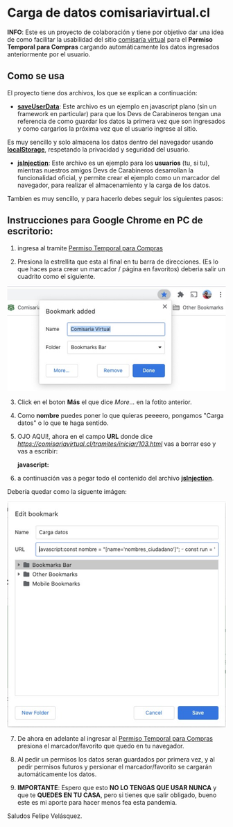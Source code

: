 # Carga de datos comisariavirtual.cl

**INFO**: Este es un proyecto de colaboración y tiene por objetivo dar una idea de como facilitar la usabilidad del sitio [comisaría virtual](https://comisariavirtual.cl/tramites/iniciar/103.html) para el 
**Permiso Temporal para Compras** cargando automáticamente los datos ingresados anteriormente por el usuario.

## Como se usa
El proyecto tiene dos archivos, los que se explican a continuación:

* **[saveUserData](./saveUserData.js)**: Este archivo es un ejemplo en javascript plano (sin un framework en particular) para que los Devs de Carabineros tengan una referencia de como guardar los datos la primera vez que son ingresados y como cargarlos la próxima vez que el usuario ingrese al sitio.

Es muy sencillo y solo almacena los datos dentro del navegador usando **[localStorage](https://developer.mozilla.org/es/docs/Web/API/Window/localStorage)**, respetando la privacidad y seguridad del usuario.

* **[jsInjection](./jsInjection.js)**: Este archivo es un ejemplo para los **usuarios** (tu, si tu), mientras nuestros amigos Devs de Carabineros desarrollan la funcionalidad oficial, y permite crear el ejemplo como un marcador del navegador, para realizar el almacenamiento y la carga de los datos.

Tambien es muy sencillo, y para hacerlo debes seguir los siguientes pasos:

## Instrucciones para Google Chrome en PC de escritorio:

1) ingresa al tramite [Permiso Temporal para Compras](https://comisariavirtual.cl/tramites/iniciar/103.html)

2) Presiona la estrellita que esta al final en tu barra de direcciones. (Es lo que haces para crear un marcador / página en favoritos) deberia salir un cuadrito como el siguiente.

![favoritos](./img/favoritos.jpeg)

3) Click en el boton **Más** el que dice *More...* en la fotito anterior.

4) Como **nombre** puedes poner lo que quieras peeeero, pongamos "Carga datos" o lo que te haga sentido.

5) OJO AQUI!, ahora en el campo **URL** donde dice *https://comisariavirtual.cl/tramites/iniciar/103.html* vas a borrar eso y vas a escribir:

    **javascript:**

6) a continuación vas a pegar todo el contenido del archivo **[jsInjection](./jsInjection.js)**.

Debería quedar como la siguente imágen:

![ejemplo](./img/ejemplo.jpeg)

7) De ahora en adelante al ingresar al [Permiso Temporal para Compras](https://comisariavirtual.cl/tramites/iniciar/103.html) presiona el marcador/favorito que quedo en tu navegador.

8) Al pedir un permisos los datos seran guardados por primera vez, y al pedir permisos futuros y persionar el marcador/favorito se cargarán automáticamente los datos.

9) **IMPORTANTE**: Espero que esto **NO LO TENGAS QUE USAR NUNCA** y que te **QUEDES EN TU CASA**, pero si tienes que salir obligado, bueno este es mi aporte para hacer menos fea esta pandemia.

Saludos
Felipe Velásquez.

